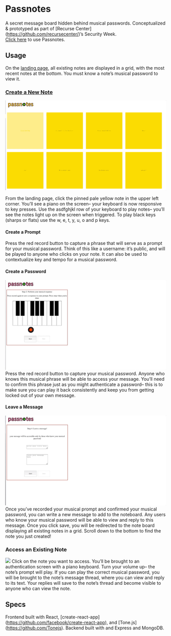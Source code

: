 # Passnotes

A secret message board hidden behind musical passwords.  Conceptualized & prototyped as part of [Recurse Center] (https://github.com/recursecenter/)’s Security Week.  
[Click here](https://passnotes.herokuapp.com/) to use Passnotes.


## Usage
On the [landing page](https://passnotes.herokuapp.com/), all existing notes are displayed in a grid, with the most recent notes at the bottom.  You must know a note’s musical password to view it. 

### [Create a New Note](http://passnotes.herokuapp.com/Create)
![](createPrompt.gif)

From the landing page, click the pinned pale yellow note in the upper left corner.  You’ll see a piano on the screen– your keyboard is now responsive to key presses.  Use the asdfghjkl row of your keyboard to play notes– you’ll see the notes light up on the screen when triggered.  To play black keys (sharps or flats) use the w, e, t, y, u, o and p keys.  

#### Create a Prompt
Press the red record button to capture a phrase that will serve as a prompt for your musical password.  Think of this like a username: it’s public, and will be played to anyone who clicks on your note.  It can also be used to contextualize key and tempo for a musical password. 

#### Create a Password
![](createPassword.gif)
Press the red record button to capture your musical password.  Anyone who knows this musical phrase will be able to access your message.  You’ll need to confirm this phrase just as you might authenticate a password– this is to make sure you can play it back consistently and keep you from getting locked out of your own message.

#### Leave a Message
![](message.gif)
Once you’ve recorded your musical prompt and confirmed your musical password, you can write a new message to add to the noteboard.  Any users who know your musical password will be able to view and reply to this message.  Once you click save, you will be redirected to the note board displaying all existing notes in a grid.  Scroll down to the bottom to find the note you just created!

### Access an Existing Note
![](viewreply.gif)
Click on the note you want to access.  You’ll be brought to an authentication screen with a piano keyboard.  Turn your volume up– the note’s prompt will play.  If you can play the correct musical password, you will be brought to the note’s message thread, where you can view and reply to its text.  Your replies will save to the note’s thread and become visible to anyone who can view the note.

## Specs
Frontend built with React, [create-react-app] (https://github.com/facebook/create-react-app), and [Tone.js] (https://github.com/Tonejs). Backend built with and Express and MongoDB.
